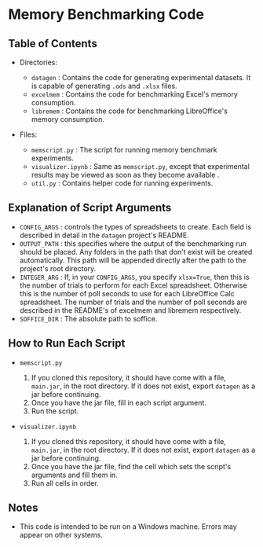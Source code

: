# Memory Benchmarking Code

## Table of Contents
- Directories:
    - `datagen` : Contains the code for generating experimental datasets. It is capable of generating `.ods` and `.xlsx` files. 
    - `excelmem` : Contains the code for benchmarking Excel's memory consumption.
    - `libremem` : Contains the code for benchmarking LibreOffice's memory consumption.

- Files:
    - `memscript.py`        : The script for running memory benchmark experiments.
    - `visualizer.ipynb`    : Same as `memscript.py`, except that experimental results may be viewed as soon as they become available .
    - `util.py`             : Contains helper code for running experiments.

## Explanation of Script Arguments
- `CONFIG_ARGS` : controls the types of spreadsheets to create. Each field is described in detail in the `datagen` project's README.
- `OUTPUT_PATH` : this specifies where the output of the benchmarking run should be placed. Any folders in the path that don't exist will be created automatically. This path will be appended directly after the path to the project's root directory.
- `INTEGER_ARG` : If, in your `CONFIG_ARGS`, you specify `xlsx=True`, then this is the number of trials to perform for each Excel spreadsheet. Otherwise this is the number of poll seconds to use for each LibreOffice Calc spreadsheet. The number of trials and the number of poll seconds are described in the README's of excelmem and libremem respectively.
- `SOFFICE_DIR` : The absolute path to soffice.

## How to Run Each Script
- `memscript.py`
    1. If you cloned this repository, it should have come with a file, `main.jar`, in the root directory. If it does not exist, export `datagen` as a jar before continuing.
    2. Once you have the jar file, fill in each script argument.
    3. Run the script.

- `visualizer.ipynb`
    1. If you cloned this repository, it should have come with a file, `main.jar`, in the root directory. If it does not exist, export `datagen` as a jar before continuing.
    2. Once you have the jar file, find the cell which sets the script's arguments and fill them in.
    3. Run all cells in order.

## Notes
- This code is intended to be run on a Windows machine. Errors may appear on other systems.